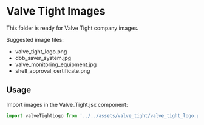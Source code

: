 # Valve Tight Images

This folder is ready for Valve Tight company images.

Suggested image files:
- valve_tight_logo.png
- dbb_saver_system.jpg
- valve_monitoring_equipment.jpg
- shell_approval_certificate.png

## Usage
Import images in the Valve_Tight.jsx component:
```javascript
import valveTightLogo from '../../assets/valve_tight/valve_tight_logo.png';
```
